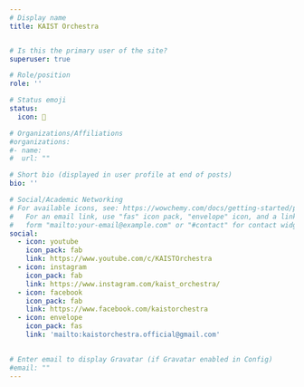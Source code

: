 ```yaml
---
# Display name
title: KAIST Orchestra


# Is this the primary user of the site?
superuser: true

# Role/position
role: ''

# Status emoji
status:
  icon: 🎵

# Organizations/Affiliations
#organizations:
#- name: 
#  url: ""

# Short bio (displayed in user profile at end of posts)
bio: ''

# Social/Academic Networking
# For available icons, see: https://wowchemy.com/docs/getting-started/page-builder/#icons
#   For an email link, use "fas" icon pack, "envelope" icon, and a link in the
#   form "mailto:your-email@example.com" or "#contact" for contact widget.
social:
  - icon: youtube
    icon_pack: fab
    link: https://www.youtube.com/c/KAISTOrchestra
  - icon: instagram
    icon_pack: fab
    link: https://www.instagram.com/kaist_orchestra/
  - icon: facebook
    icon_pack: fab
    link: https://www.facebook.com/kaistorchestra
  - icon: envelope
    icon_pack: fas
    link: 'mailto:kaistorchestra.official@gmail.com'
    

# Enter email to display Gravatar (if Gravatar enabled in Config)
#email: ""
---
```

